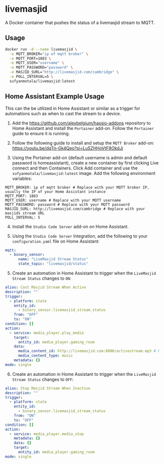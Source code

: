 # livemasjid

A Docker container that pushes the status of a livemasjid stream to MQTT.

## Usage

```bash
docker run -d --name livemasjid \
  -e MQTT_BROKER="ip of mqtt broker" \
  -e MQTT_PORT=1883 \
  -e MQTT_USER="username" \
  -e MQTT_PASSWORD="password" \
  -e MASJID_SURL="http://livemasjid.com/cambridge" \
  -e POLL_INTERVAL=5 \
  sufyanmotala/livemasjid:latest
```

## Home Assistant Example Usage

This can the be utilized in Home Assistant or similar as a trigger for automations such as when to cast the stream to a device.

1. Add the https://github.com/alexbelgium/hassio-addons repository to Home Assistant and install the `Portainer` add-on. Follow the `Portainer` guide to ensure it is running.

2. Follow the following guide to install and setup the `MQTT Broker` add-on: https://youtu.be/dqTn-Gk4Qeo?si=LuSZHHoVtF8OkdJj

3. Using the Portainer add-on (default username is admin and default password is homeassistant), create a new container by first clicking Live connect and then Containers. Click Add container and use the `sufyanmotala/livemasjid:latest` image. Add the following environment variables:

```
MQTT_BROKER: ip of mqtt broker # Replace with your MQTT broker IP, usually the IP of your Home Assistant instance
MQTT_PORT: 1883
MQTT_USER: username # Replace with your MQTT username
MQTT_PASSWORD: password # Replace with your MQTT password
MASJID_SURL: http://livemasjid.com/cambridge # Replace with your masjids stream URL
POLL_INTERVAL: 5
```

4. Install the `Studio Code Server` add-on on Home Assistant.

5. Using the `Studio Code Server` Integration, add the following to your `configuration.yaml` file on Home Assistant:

```yaml
mqtt:
  - binary_sensor:
      name: "LiveMasjid Stream Status"
      state_topic: "livemasjid/status"
```

5. Create an automation in Home Assistant to trigger when the `LiveMasjid Stream Status` changes to `ON`:

```yaml
alias: Cast Masjid Stream When Active
description: ""
trigger:
  - platform: state
    entity_id:
      - binary_sensor.livemasjid_stream_status
    from: "OFF"
    to: "ON"
condition: []
action:
  - service: media_player.play_media
    target:
      entity_id: media_player.gaming_room
    data:
      media_content_id: http://livemasjid.com:8000/activestream.mp3 # Replace with your masjids stream URL
      media_content_type: music
    metadata: {}
mode: single
```

6. Create an automation in Home Assistant to trigger when the `LiveMasjid Stream Status` changes to `OFF`:

```yaml
alias: Stop Masjid Stream When Inactive
description: ""
trigger:
  - platform: state
    entity_id:
      - binary_sensor.livemasjid_stream_status
    from: "ON"
    to: "OFF"
condition: []
action:
  - service: media_player.media_stop
    metadata: {}
    data: {}
    target:
      entity_id: media_player.gaming_room
mode: single
```
